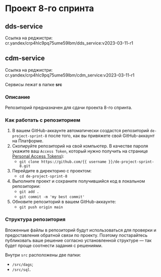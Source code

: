 # Проект 8-го спринта

## dds-service

Ссылка на реджистри: cr.yandex/crp4hlc9pq75ume59lbm/dds_service:v2023-03-11-r1

## cdm-service

Ссылка на реджистри: cr.yandex/crp4hlc9pq75ume59lbm/cdm_service:v2023-03-11-r1

Сервисы лежат в папке **src**

### Описание
Репозиторий предназначен для сдачи проекта 8-го спринта.

### Как работать с репозиторием
1. В вашем GitHub-аккаунте автоматически создастся репозиторий `de-project-sprint-8` после того, как вы привяжете свой GitHub-аккаунт на Платформе.
2. Скопируйте репозиторий на свой компьютер. В качестве пароля укажите ваш `Access Token`, который нужно получить на странице [Personal Access Tokens](https://github.com/settings/tokens)):
	* `git clone https://github.com/{{ username }}/de-project-sprint-8.git`
3. Перейдите в директорию с проектом: 
	* `cd de-project-sprint-8`
4. Выполните проект и сохраните получившийся код в локальном репозитории:
	* `git add .`
	* `git commit -m 'my best commit'`
5. Обновите репозиторий в вашем GitHub-аккаунте:
	* `git push origin main`

### Структура репозитория
Вложенные файлы в репозиторий будут использоваться для проверки и предоставления обратной связи по проекту. Поэтому постарайтесь публиковать ваше решение согласно установленной структуре — так будет проще соотнести задания с решениями.

Внутри `src` расположены две папки:
- `/src/dags`;
- `/src/sql`.
